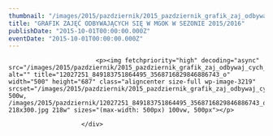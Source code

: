 ```yaml
---
thumbnail: "/images/2015/pazdziernik/2015_pazdziernik_grafik_zaj_odbywaj_cych_si_w_mgok_w_sezonie_2015_2016_2015_10_grafik_zaj_odbywaj_cych_si_w_mgok_w_sezonie_2015_2016_12027251_849183751864495_3568716829846886743_o.jpg"
title: "GRAFIK ZAJĘĆ ODBYWAJĄCYCH SIĘ W MGOK W SEZONIE 2015/2016"
publishDate: "2015-10-01T00:00:00.000Z"
eventDate: "2015-10-01T00:00:00.000Z"
---
```


<div class="entry-content">
							
							<p><img fetchpriority="high" decoding="async" src="/images/2015/pazdziernik/2015_pazdziernik_grafik_zaj_odbywaj_cych_si_w_mgok_w_sezonie_2015_2016_2015_10_grafik_zaj_odbywaj_cych_si_w_mgok_w_sezonie_2015_2016_12027251_849183751864495_3568716829846886743_o.jpg" alt="" title="12027251_849183751864495_3568716829846886743_o" width="500" height="687" class="aligncenter size-full wp-image-3219" srcset="/images/2015/pazdziernik/2015_pazdziernik_grafik_zaj_odbywaj_cych_si_w_mgok_w_sezonie_2015_2016_2015_10_grafik_zaj_odbywaj_cych_si_w_mgok_w_sezonie_2015_2016_12027251_849183751864495_3568716829846886743_o.jpg 500w, /images/2015/pazdziernik/12027251_849183751864495_3568716829846886743_o-218x300.jpg 218w" sizes="(max-width: 500px) 100vw, 500px"></p>
						
						</div>
